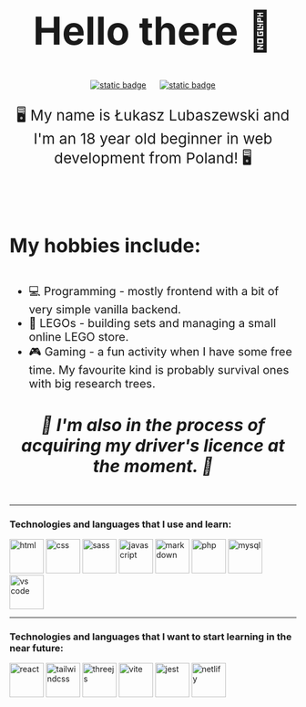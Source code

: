 <html>
    <body>
        <h1 style="font-size: 68px;" align="center">Hello there 👋</h1>
        <div align="center">
        <a href="https://www.frontendmentor.io/profile/Lukasz710" style="margin-right: 20px"><img alt="static badge" src="https://img.shields.io/badge/FrontendMentor-white?logo=frontendmentor&logoColor=3F54A3&style=for-the-badge"></a>
        <a href="https://steamcommunity.com/profiles/76561198138544072/"><img alt="static badge" src="https://img.shields.io/badge/Steam-black?logo=steam&logoColor=white&style=for-the-badge"></a>
        </div>
        <p style="font-size: 26px;" align="center">🖥 My name is Łukasz Lubaszewski and I'm an 18 year old beginner in web development from Poland! 🖥</p>
        <br>
        <br>
        <h4 style="font-size: 34px">My hobbies include:</h4>
        <ul style="font-size: 20px">
            <li>💻 Programming - mostly frontend with a bit of very simple vanilla backend.</li>
            <li>🧱 LEGOs - building sets and managing a small online LEGO store.</li>
            <li>🎮 Gaming - a fun activity when I have some free time. My favourite kind is probably survival ones with big research trees.</li>
        </ul>
        <h5 style="font-size: 30px;" align="center">🚗 I'm also in the process of acquiring my driver's licence at the moment. 🚗</h5>
        <hr>
        <h3>Technologies and languages that I use and learn:</h3>
        <!--badges from https://github.com/Ileriayo/markdown-badges-->
        <img src="https://img.shields.io/badge/html5-%23E34F26.svg?style=for-the-badge&logo=html5&logoColor=white" alt="html" height="60">
        <img src="https://img.shields.io/badge/css3-%231572B6.svg?style=for-the-badge&logo=css3&logoColor=white" alt="css" height="60">
        <img src="https://img.shields.io/badge/SASS-hotpink.svg?style=for-the-badge&logo=SASS&logoColor=white" alt="sass" height="60">
        <img src="https://img.shields.io/badge/javascript-%23323330.svg?style=for-the-badge&logo=javascript&logoColor=%23F7DF1E" alt="javascript" height="60">
        <img src="https://img.shields.io/badge/markdown-%23000000.svg?style=for-the-badge&logo=markdown&logoColor=white" alt="markdown" height="60">
        <img src="https://img.shields.io/badge/php-%23777BB4.svg?style=for-the-badge&logo=php&logoColor=white" alt="php" height="60">
        <img src="https://img.shields.io/badge/mysql-%2300f.svg?style=for-the-badge&logo=mysql&logoColor=white" alt="mysql" height="60">
        <img src="https://img.shields.io/badge/Visual%20Studio%20Code-0078d7.svg?style=for-the-badge&logo=visual-studio-code&logoColor=white" alt="vs code" height="60">
        <hr>
        <h3>Technologies and languages that I want to start learning in the near future:</h3>
        <img src="https://img.shields.io/badge/react-%2320232a.svg?style=for-the-badge&logo=react&logoColor=%2361DAFB" alt="react" height="60">
        <img src="https://img.shields.io/badge/tailwindcss-%2338B2AC.svg?style=for-the-badge&logo=tailwind-css&logoColor=white" alt="tailwindcss" height="60">
        <img src="https://img.shields.io/badge/threejs-black?style=for-the-badge&logo=three.js&logoColor=white" alt="threejs" height="60">
        <img src="https://img.shields.io/badge/vite-%23646CFF.svg?style=for-the-badge&logo=vite&logoColor=white" alt="vite" height="60">
        <img src="https://img.shields.io/badge/-jest-%23C21325?style=for-the-badge&logo=jest&logoColor=white" alt="jest" height="60">
        <img src="https://img.shields.io/badge/netlify-%23000000.svg?style=for-the-badge&logo=netlify&logoColor=#00C7B7" alt="netlify" height="60">
    </body>
</html>